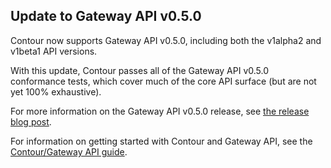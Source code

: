 ## Update to Gateway API v0.5.0

Contour now supports Gateway API v0.5.0, including both the v1alpha2 and v1beta1 API versions.

With this update, Contour passes all of the Gateway API v0.5.0 conformance tests, which cover much of the core API surface (but are not yet 100% exhaustive).

For more information on the Gateway API v0.5.0 release, see [the release blog post](https://gateway-api.sigs.k8s.io/blog/2022/graduating-to-beta/).

For information on getting started with Contour and Gateway API, see the [Contour/Gateway API guide](https://projectcontour.io/guides/gateway-api/).
